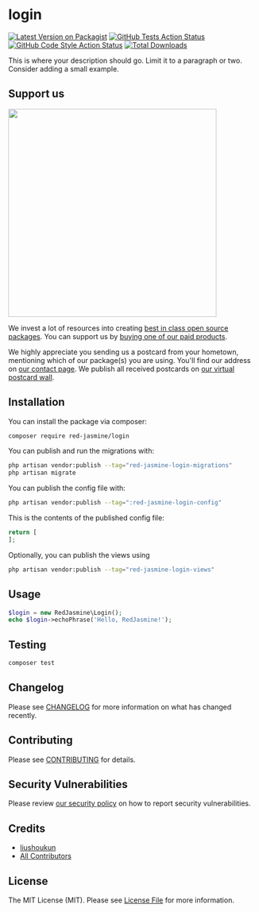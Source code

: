 # login

[![Latest Version on Packagist](https://img.shields.io/packagist/v/red-jasmine/login.svg?style=flat-square)](https://packagist.org/packages/red-jasmine/login)
[![GitHub Tests Action Status](https://img.shields.io/github/workflow/status/red-jasmine/login/run-tests?label=tests)](https://github.com/red-jasmine/login/actions?query=workflow%3Arun-tests+branch%3Amain)
[![GitHub Code Style Action Status](https://img.shields.io/github/workflow/status/red-jasmine/login/Fix%20PHP%20code%20style%20issues?label=code%20style)](https://github.com/red-jasmine/login/actions?query=workflow%3A"Fix+PHP+code+style+issues"+branch%3Amain)
[![Total Downloads](https://img.shields.io/packagist/dt/red-jasmine/login.svg?style=flat-square)](https://packagist.org/packages/red-jasmine/login)

This is where your description should go. Limit it to a paragraph or two. Consider adding a small example.

## Support us

[<img src="https://github-ads.s3.eu-central-1.amazonaws.com/login.jpg?t=1" width="419px" />](https://spatie.be/github-ad-click/login)

We invest a lot of resources into creating [best in class open source packages](https://spatie.be/open-source). You can support us by [buying one of our paid products](https://spatie.be/open-source/support-us).

We highly appreciate you sending us a postcard from your hometown, mentioning which of our package(s) you are using. You'll find our address on [our contact page](https://spatie.be/about-us). We publish all received postcards on [our virtual postcard wall](https://spatie.be/open-source/postcards).

## Installation

You can install the package via composer:

```bash
composer require red-jasmine/login
```

You can publish and run the migrations with:

```bash
php artisan vendor:publish --tag="red-jasmine-login-migrations"
php artisan migrate
```

You can publish the config file with:

```bash
php artisan vendor:publish --tag=":red-jasmine-login-config"
```

This is the contents of the published config file:

```php
return [
];
```

Optionally, you can publish the views using

```bash
php artisan vendor:publish --tag="red-jasmine-login-views"
```

## Usage

```php
$login = new RedJasmine\Login();
echo $login->echoPhrase('Hello, RedJasmine!');
```

## Testing

```bash
composer test
```

## Changelog

Please see [CHANGELOG](CHANGELOG.md) for more information on what has changed recently.

## Contributing

Please see [CONTRIBUTING](CONTRIBUTING.md) for details.

## Security Vulnerabilities

Please review [our security policy](../../security/policy) on how to report security vulnerabilities.

## Credits

- [liushoukun](https://github.com/liushoukun)
- [All Contributors](../../contributors)

## License

The MIT License (MIT). Please see [License File](LICENSE.md) for more information.

